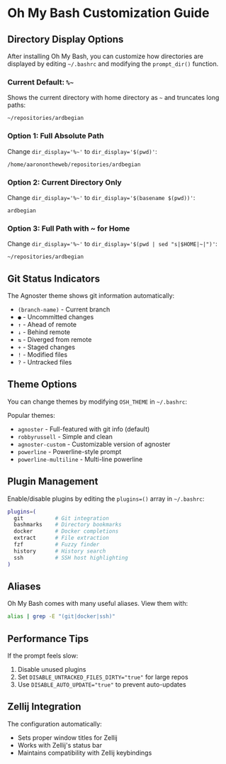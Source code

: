 # Oh My Bash Customization Guide

## Directory Display Options

After installing Oh My Bash, you can customize how directories are displayed by editing `~/.bashrc` and modifying the `prompt_dir()` function.

### Current Default: `%~`
Shows the current directory with home directory as `~` and truncates long paths:
```
~/repositories/ardbegian
```

### Option 1: Full Absolute Path
Change `dir_display='%~'` to `dir_display='$(pwd)'`:
```
/home/aaronontheweb/repositories/ardbegian
```

### Option 2: Current Directory Only
Change `dir_display='%~'` to `dir_display='$(basename $(pwd))'`:
```
ardbegian
```

### Option 3: Full Path with ~ for Home
Change `dir_display='%~'` to `dir_display='$(pwd | sed "s|$HOME|~|")'`:
```
~/repositories/ardbegian
```

## Git Status Indicators

The Agnoster theme shows git information automatically:
- `(branch-name)` - Current branch
- `●` - Uncommitted changes
- `↑` - Ahead of remote
- `↓` - Behind remote
- `⇅` - Diverged from remote
- `+` - Staged changes
- `!` - Modified files
- `?` - Untracked files

## Theme Options

You can change themes by modifying `OSH_THEME` in `~/.bashrc`:

Popular themes:
- `agnoster` - Full-featured with git info (default)
- `robbyrussell` - Simple and clean
- `agnoster-custom` - Customizable version of agnoster
- `powerline` - Powerline-style prompt
- `powerline-multiline` - Multi-line powerline

## Plugin Management

Enable/disable plugins by editing the `plugins=()` array in `~/.bashrc`:

```bash
plugins=(
  git          # Git integration
  bashmarks    # Directory bookmarks
  docker       # Docker completions
  extract      # File extraction
  fzf          # Fuzzy finder
  history      # History search
  ssh          # SSH host highlighting
)
```

## Aliases

Oh My Bash comes with many useful aliases. View them with:
```bash
alias | grep -E "(git|docker|ssh)"
```

## Performance Tips

If the prompt feels slow:
1. Disable unused plugins
2. Set `DISABLE_UNTRACKED_FILES_DIRTY="true"` for large repos
3. Use `DISABLE_AUTO_UPDATE="true"` to prevent auto-updates

## Zellij Integration

The configuration automatically:
- Sets proper window titles for Zellij
- Works with Zellij's status bar
- Maintains compatibility with Zellij keybindings 